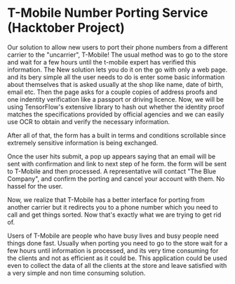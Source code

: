 # T-Mobile Number Porting Service (Hacktober Project)
Our solution to allow new users to port their phone numbers from a different carrier to the "uncarrier", T-Mobile! The usual method was to go to the store and wait for a few hours until the t-mobile expert has verified this information. The New solution lets you do it on the go with only a web page. and its bery simple all the user needs to do is enter some basic information about themselves that is asked usually at the shop like name, date of birth, email etc. Then the page asks for a couple copies of address proofs and one indentity verification like a passport or driving licence. Now, we will be using TensorFlow's extensive library to hash out whether the identity proof matches the specifications provided by official agencies and we can easily use OCR to obtain and verify the necessary information.

After all of that, the form has a built in terms and conditions scrollable since extremely sensitive information is being exchanged.

Once the user hits submit, a pop up appears saying that an email will be sent with confirmation and link to next step of he form. the form will be sent to T-Mobile and then processed. A representative will contact "The Blue Company", and confirm the porting and cancel your account with them. No hassel for the user.

Now, we realize that T-Mobile has a better interface for porting from another carrier but it redirects you to a phone number which you need to call and get things sorted. Now that's exactly what we are trying to get rid of.

Users of T-Mobile are people who have busy lives and busy people need things done fast. Usually when porting you need to go to the store wait for a few hours until information is processed, and its very time consuming for the clients and not as efficient as it could be. This application could be used even to collect the data of all the clients at the store and leave satisfied with a very simple and non time consuming solution.
